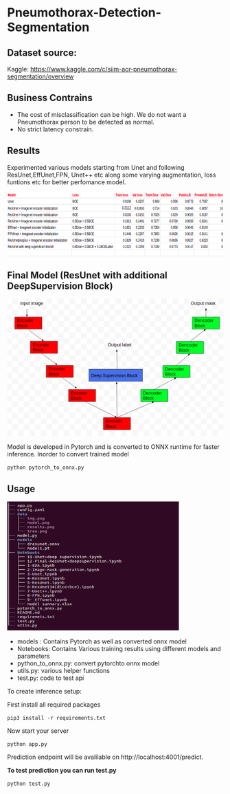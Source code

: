 # Pneumothorax-Detection-Segmentation



## Dataset source:
Kaggle: https://www.kaggle.com/c/siim-acr-pneumothorax-segmentation/overview

## Business Contrains
* The cost of misclassification can be high. We do not want a Pneumothorax person to be detected as normal.
* No strict latency constrain.

## Results
Experimented various models starting from Unet and following ResUnet,EffUnet,FPN, Unet++ etc along some varying augmentation, loss funtions etc for better perfomance model.

<img src="https://github.com/HarishNandhan/Pneumothorax_Detection/blob/main/data/results.png" width=800 height=150>

## Final Model (ResUnet with additional DeepSupervision Block)
<img src="https://github.com/HarishNandhan/Pneumothorax_Detection/blob/main/data/model.png" width=800 heigh=800>

Model is developed in Pytorch and is converted to ONNX runtime for faster inference. Inorder to convert trained model
```
python pytorch_to_onnx.py
```

## Usage

<img src="https://github.com/HarishNandhan/Pneumothorax_Detection/blob/main/data/tree.png" height=300 width=400>

* models : Contains Pytorch as well as converted onnx model
* Notebooks: Contains Various training results using different models and parameters
* python_to_onnx.py: convert pytorchto onnx model
* utils.py: various helper functions
* test.py: code to test api



To create inference setup:

First install all required packages
```
pip3 install -r requirements.txt
```
Now start your server
```
python app.py
```

Prediction endpoint will be avalilable on http://localhost:4001/predict. 

**To test prediction you can run test.py**
```
python test.py
```
